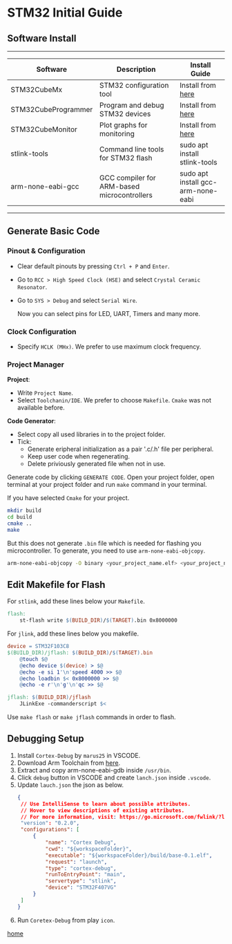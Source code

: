 # STM32 Initial Guide

## Software Install

-----------------------------------------------------------------------------
| Software            | Description                                 | Install Guide                                                                      |
| ------------------- | ------------------------------------------- | ---------------------------------------------------------------------------------- |
| STM32CubeMx         | STM32 configuration tool                    | Install from [here](https://www.st.com/en/development-tools/stm32cubemx.html)      |
| STM32CubeProgrammer | Program and debug STM32 devices             | Install from [here](https://www.st.com/en/development-tools/stm32cubeprog.html)    |
| STM32CubeMonitor    | Plot graphs for monitoring                  | Install from [here](https://www.st.com/en/development-tools/stm32cubemonitor.html) |
| stlink-tools        | Command line tools for STM32 flash          | sudo apt install stlink-tools                                                      |
| arm-none-eabi-gcc   | GCC compiler for ARM-based microcontrollers | sudo apt install gcc-arm-none-eabi                                                 |
-----------------------------------------------------------------------------

## Generate Basic Code

### Pinout & Configuration
-  Clear default pinouts by pressing `Ctrl + P` and `Enter`.
-  Go to `RCC > High Speed Clock (HSE)` and select `Crystal Ceramic Resonator`.
-  Go to `SYS > Debug` and select `Serial Wire`.

    Now you can select pins for LED, UART, Timers and many more.

### Clock Configuration
- Specify `HCLK (MHx)`. We prefer to use maximum clock frequency.

### Project Manager
**Project**:
- Write `Project Name`.
- Select `Toolchanin/IDE`. We prefer to choose `Makefile`. `Cmake` was not available before.

**Code Generator**:
- Select copy all used libraries in to the project folder.
- Tick:
    - Generate eripheral initialization as a pair '.c/.h' file per peripheral.
    - Keep user code when regenerating.
    - Delete priviously generated file when not in use.

Generate code by clicking `GENERATE CODE`. Open your project folder, open terminal at your project folder and run `make` command in your terminal.

If you have selected `Cmake` for your project.
```bash
mkdir build
cd build
cmake ..
make
```
But this does not generate `.bin` file which is needed for flashing you microcontroller. To generate, you need to use `arm-none-eabi-objcopy`.
```bash
arm-none-eabi-objcopy -O binary <your_project_name.elf> <your_project_name.bin>
```

## Edit Makefile for Flash

For `stlink`, add these lines below your `Makefile`.
```Makefile
flash:
    st-flash write $(BUILD_DIR)/$(TARGET).bin 0x8000000
```

For `jlink`, add these lines  below you makefile.
```Makefile
device = STM32F103C8
$(BUILD_DIR)/jflash: $(BUILD_DIR)/$(TARGET).bin
	@touch $@
	@echo device $(device) > $@
	@echo -e si 1'\n'speed 4000 >> $@
	@echo loadbin $< 0x8000000 >> $@
	@echo -e r'\n'g'\n'qc >> $@

jflash: $(BUILD_DIR)/jflash
	JLinkExe -commanderscript $<
```

Use `make flash` or `make jflash` commands in order to flash.


## Debugging Setup

1. Install `Cortex-Debug` by `marus25` in VSCODE.
2. Download Arm Toolchain from [here](https://developer.arm.com/Tools%20and%20Software/GNU%20Toolchain).
3. Extract and copy arm-none-eabi-gdb inside `/usr/bin`.
4. Click `debug` button in VSCODE and create `lanch.json` inside `.vscode`.
5. Update `lauch.json` the json as below.
   ```json
   {
    // Use IntelliSense to learn about possible attributes.
    // Hover to view descriptions of existing attributes.
    // For more information, visit: https://go.microsoft.com/fwlink/?linkid=830387
    "version": "0.2.0",
    "configurations": [
        {
            "name": "Cortex Debug",
            "cwd": "${workspaceFolder}",
            "executable": "${workspaceFolder}/build/base-0.1.elf",
            "request": "launch",
            "type": "cortex-debug",
            "runToEntryPoint": "main",
            "servertype": "stlink",
            "device": "STM32F407VG"
        }
    ]
   }
   ```
6. Run `Coretex-Debug` from play `icon`.


[home](../README.md)